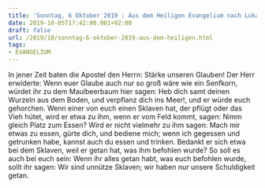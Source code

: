 ```yaml
---
title: 'Sonntag, 6 Oktober 2019 : Aus dem Heiligen Evangelium nach Lukas - Lk 17,5-10.'
date: 2019-10-05T17:42:00.001+02:00
draft: false
url: /2019/10/sonntag-6-oktober-2019-aus-dem-heiligen.html
tags: 
- EVANGELIUM
---
```


In jener Zeit baten die Apostel den Herrn: Stärke unseren Glauben! Der Herr erwiderte: Wenn euer Glaube auch nur so groß wäre wie ein Senfkorn, würdet ihr zu dem Maulbeerbaum hier sagen: Heb dich samt deinen Wurzeln aus dem Boden, und verpflanz dich ins Meer!, und er würde euch gehorchen. Wenn einer von euch einen Sklaven hat, der pflügt oder das Vieh hütet, wird er etwa zu ihm, wenn er vom Feld kommt, sagen: Nimm gleich Platz zum Essen? Wird er nicht vielmehr zu ihm sagen: Mach mir etwas zu essen, gürte dich, und bediene mich; wenn ich gegessen und getrunken habe, kannst auch du essen und trinken. Bedankt er sich etwa bei dem Sklaven, weil er getan hat, was ihm befohlen wurde? So soll es auch bei euch sein: Wenn ihr alles getan habt, was euch befohlen wurde, sollt ihr sagen: Wir sind unnütze Sklaven; wir haben nur unsere Schuldigkeit getan.